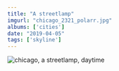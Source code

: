 ```yaml
---
title: "A streetlamp"
imgurl: "chicago_2321_polarr.jpg"
albums: ['cities']
date: "2019-04-05"
tags: ['skyline']
---
```

![chicago, a streetlamp, daytime](https://apfbvvpren.cloudimg.io/v7/raw.githubusercontent.com/wpix/solid-pipix/master/photos/chicago_2321_polarr.jpg?width/cdn/n/n)
